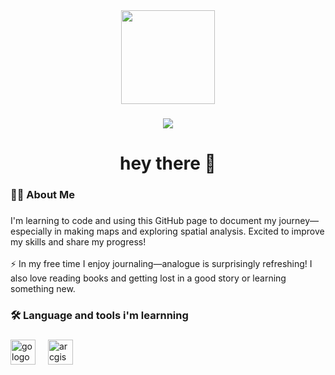 <div align="center">
  <img height="150" src="https://i.ibb.co/XcP05hz/coding-Pic.png"/>
</div>

###

###

<div align="center">
  <img src="https://visitor-badge.laobi.icu/badge?page_id=mappingming.README"  />
</div>

###

<h1 align="center">hey there 👋</h1>

###

<h3 align="left">👩‍💻 About Me</h3>

###

<p align="left">I'm learning to code and using this GitHub page to document my journey—especially in making maps and exploring spatial analysis. Excited to improve my skills and share my progress!<br><br> ⚡ In my free time I enjoy journaling—analogue is surprisingly refreshing! I also love reading books and getting lost in a good story or learning something new.</p>

###

<h3 align="left">🛠 Language and tools i'm learnning</h3>

###

<div align="left">
  <img src="https://icongr.am/devicon/python-original.svg?size=128&color=currentColor" height="40" alt="go logo"  />
  <img width="12" />
  <img src="https://i.ibb.co/4nmnNqMv/New-Project.png" height="40" alt="arcgis maps sdk for javascript"  />
</div>

###
